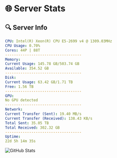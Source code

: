 # 🌐 Server Stats
## 🔍 Server Info
```yaml
CPU: Intel(R) Xeon(R) CPU E5-2699 v4 @ 1309.03MHz
CPU Usage: 0.70%
Cores: 44P | 88T
-----------------------------------
Memory:
Current Usage: 145.78 GB/503.74 GB
Available: 354.52 GB
-----------------------------------
Disk:
Current Usage: 63.42 GB/1.71 TB
Free: 1.56 TB
-----------------------------------
GPU:
No GPU detected
-----------------------------------
Network:
Current Transfer (Sent): 19.40 MB/s
Current Transfer (Received): 138.43 KB/s
Total Sent: 35.05 TB
Total Received: 302.32 GB
-----------------------------------
Uptime:
22d 5h 14m 35s
```
![GitHub Stats](https://img.shields.io/badge/Updated-2025-03-30_02:37:24-blue)